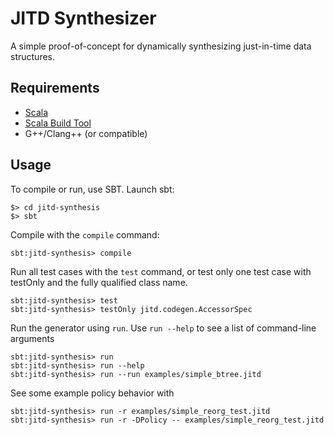 
JITD Synthesizer
==================

A simple proof-of-concept for dynamically synthesizing just-in-time data structures.


Requirements
-------------

- [Scala](https://www.scala-lang.org/download/)
- [Scala Build Tool](https://www.scala-sbt.org/download.html)
- G++/Clang++ (or compatible)


Usage
------

To compile or run, use SBT.  Launch sbt:

```
$> cd jitd-synthesis
$> sbt
```

Compile with the `compile` command:
```
sbt:jitd-synthesis> compile
```

Run all test cases with the `test` command, or test only one test case with testOnly and the fully qualified class name.
```
sbt:jitd-synthesis> test
sbt:jitd-synthesis> testOnly jitd.codegen.AccessorSpec
```

Run the generator using `run`.  Use `run --help` to see a list of command-line arguments
```
sbt:jitd-synthesis> run
sbt:jitd-synthesis> run --help
sbt:jitd-synthesis> run --run examples/simple_btree.jitd
```

See some example policy behavior with
```
sbt:jitd-synthesis> run -r examples/simple_reorg_test.jitd
sbt:jitd-synthesis> run -r -DPolicy -- examples/simple_reorg_test.jitd
```

